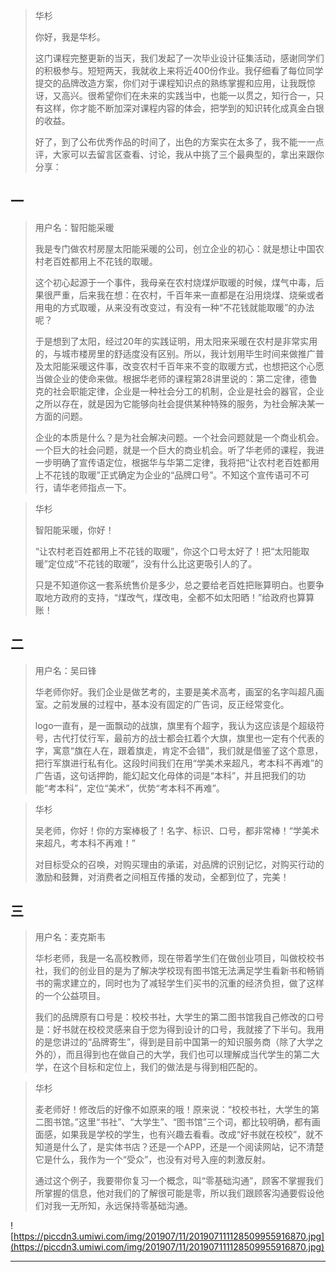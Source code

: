 > 华杉
> 
> 你好，我是华杉。
> 
> 这门课程完整更新的当天，我们发起了一次毕业设计征集活动，感谢同学们的积极参与。短短两天，我就收上来将近400份作业。我仔细看了每位同学提交的品牌改造方案，你们对于课程知识点的熟练掌握和应用，让我既惊讶，又高兴。很希望你们在未来的实践当中，也能一以贯之，知行合一，只有这样，你才能不断加深对课程内容的体会，把学到的知识转化成真金白银的收益。
> 
> 好了，到了公布优秀作品的时间了，出色的方案实在太多了，我不能一一点评，大家可以去留言区查看、讨论，我从中挑了三个最典型的，拿出来跟你分享：

## 一

> 用户名：智阳能采暖
> 
> 我是专门做农村房屋太阳能采暖的公司，创立企业的初心：就是想让中国农村老百姓都用上不花钱的取暖。
> 
> 这个初心起源于一个事件，我母亲在农村烧煤炉取暖的时候，煤气中毒，后果很严重，后来我在想：在农村，千百年来一直都是在沿用烧煤、烧柴或者用电的方式取暖，从来没有改变过，有没有一种“不花钱就能取暖”的办法呢？
> 
> 于是想到了太阳，经过20年的实践证明，用太阳来采暖在农村是非常实用的，与城市楼房里的舒适度没有区别。所以，我计划用毕生时间来做推广普及太阳能采暖这件事，改变农村千百年来不变的取暖方式，也想把这个心愿当做企业的使命来做。根据华老师的课程第28讲里说的：第二定律，德鲁克的社会职能定律，企业是一种社会分工的机制，企业是社会的器官，企业之所以存在，就是因为它能够向社会提供某种特殊的服务，为社会解决某一方面的问题。
> 
> 企业的本质是什么？是为社会解决问题。一个社会问题就是一个商业机会。一个巨大的社会问题，就是一个巨大的商业机会。听了华老师的课程，我进一步明确了宣传语定位，根据华与华第二定律，我将把“让农村老百姓都用上不花钱的取暖”正式确定为企业的“品牌口号”。不知这个宣传语可不可行，请华老师指点一下。

> 华杉
> 
> 智阳能采暖，你好！
> 
> “让农村老百姓都用上不花钱的取暖”，你这个口号太好了！把“太阳能取暖”定位成“不花钱的取暖”，没有什么比这更吸引人的了。
> 
> 只是不知道你这一套系统售价是多少，总之要给老百姓把账算明白。也要争取地方政府的支持，“煤改气，煤改电，全都不如太阳晒！”给政府也算算账！

## 二

> 用户名：吴曰锋
> 
> 华老师你好。我们企业是做艺考的，主要是美术高考，画室的名字叫超凡画室。之前发展的过程中，基本没有固定的广告词，反正经常变化。
> 
> logo一直有，是一面飘动的战旗，旗里有个超字，我认为这应该是个超级符号，古代打仗行军，最前方的战士都会扛着个大旗，旗里也一定有个代表的字，寓意“旗在人在，跟着旗走，肯定不会错”，我们就是借鉴了这个意思，把行军旗进行私有化。这段时间我们在用“学美术来超凡，考本科不再难”的广告语，这句话押韵，能幻起文化母体的词是“本科”，并且把我们的功能“考本科”，定位“美术”，优势“考本科不再难”。

> 华杉
> 
> 吴老师，你好！你的方案棒极了！名字、标识、口号，都非常棒！“学美术来超凡，考本科不再难！”
> 
> 对目标受众的召唤，对购买理由的承诺，对品牌的识别记忆，对购买行动的激励和鼓舞，对消费者之间相互传播的发动，全都到位了，完美！

## 三

> 用户名：麦克斯韦
> 
> 华杉老师，我是一名高校教师，现在带着学生们在做创业项目，叫做校校书社，我们的创业目的是为了解决学校现有图书馆无法满足学生看新书和畅销书的需求建立的，同时也为了减轻学生们买书的沉重的经济负担，做了这样的一个公益项目。
> 
> 我们的品牌原有口号是：校校书社，大学生的第二图书馆我自己修改的口号是：好书就在校校灵感来自于您为得到设计的口号，我就接了下半句。我用的是您讲过的“品牌寄生”，得到是目前中国第一的知识服务商（除了大学之外的），而且得到也在做自己的大学，我们也可以理解成当代学生的第二大学，在这个目标和定位上，我们的做法是与得到相匹配的。

> 华杉
> 
> 麦老师好！修改后的好像不如原来的哦！原来说：“校校书社，大学生的第二图书馆。”这里“书社”、“大学生”、“图书馆”三个词，都比较明确，都有画面感，如果我是学校的学生，也有兴趣去看看。改成“好书就在校校”，就不知道是什么了，是实体书店？还是一个APP，还是一个阅读网站，记不清楚它是什么，我作为一个“受众”，也没有对号入座的刺激反射。
> 
> 通过这个例子，我要带你复习一个概念，叫“零基础沟通”，顾客不掌握我们所掌握的信息，他对我们的了解很可能是零，所以我们跟顾客沟通要假设他们对我一无所知，永远保持零基础沟通。

![https://piccdn3.umiwi.com/img/201907/11/201907111128509955916870.jpg](https://piccdn3.umiwi.com/img/201907/11/201907111128509955916870.jpg)

---
